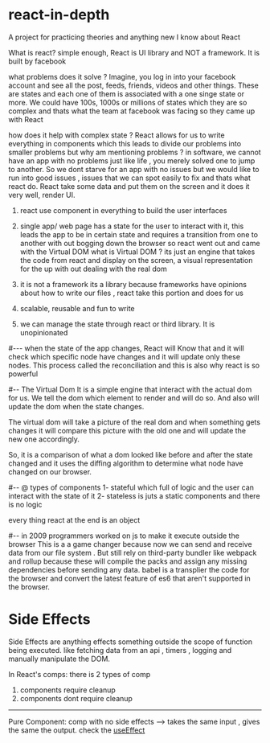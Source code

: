 # react-in-depth
 A project for practicing theories and anything new I know about React


What is react?
simple enough, React is UI library and NOT a framework. It is built by facebook


what problems does it solve ?
Imagine, you log in into your facebook account and see all the post, feeds, friends, videos and other things. These are states 
and each one of them is associated with a one singe state or more. We could have 100s, 1000s or millions of states which they are 
so complex and thats what the team at facebook was facing so they came up with React

how does it help with complex state ?
React allows for us to write everything in components which this leads to divide our problems into smaller problems 
but why am mentioning problems ?
in software, we cannot have an app with no problems just like life , you merely solved one to jump to another. So we dont starve for an 
app with no issues but we would like to run into good issues , issues that we can spot easily to fix and thats what react do.
React take some data and put them on the screen and it does it very well, render UI.
1. react use component in everything to build the user interfaces
2. single app/ web page has a state for the user to interact with it, this leads the app to be in certain state and requires a transition from one to 
another with out bogging down the browser so react went out and came with the Virtual DOM
what is Virtual DOM ?
its just an engine that takes the code from react and display on the screen, a visual representation for the up with out dealing with the real dom

3. it is not a framework its a library because frameworks have opinions about how to write our files , react take this portion and does for us

4. scalable, reusable and fun to write

5. we can manage the state through react or third library. It is unopinionated 


#---
when the state of the app changes, React will Know that and it will check which specific node have changes and it will update only these nodes. 
This process called the reconciliation and this is also why react is so powerful


#--
The Virtual Dom
It is a simple engine that interact with the actual dom for us. We tell the dom which element to render and will do so. And also will update the dom when the state changes.

The virtual dom will take a picture of the real dom and when something gets changes it will compare this picture with the old one and will update the new one accordingly.

So, it is a comparison of what a dom looked like before and after the state changed and it uses 
the diffing algorithm to determine what node have changed on our browser.



#-- 
@ types of components 
1- stateful which full of logic and the user can interact with the state of it
2- stateless is juts a static components and there is no logic



every thing react at the end is an object 


#--
in 2009 programmers worked on js to make it execute outside the browser
This is a a game changer because now we can send and receive data from our file system . But still rely on third-party bundler like webpack and rollup because these will compile the packs and assign any missing dependencies before sending any data.
babel is a transplier the code for the browser and convert the latest feature of es6 that aren't supported in the browser.



# Side Effects
Side Effects are anything effects something outside the scope of function being executed. like fetching data from an api
, timers , logging and manually manipulate the DOM.

In React's comps: there is 2 types of comp
1. components require cleanup
2. components dont require cleanup
-------------------------------------------

Pure Component: comp with no side effects --> takes the same input , gives the same the output.
check the [useEffect](./react-app/src/sideEffects.js)

